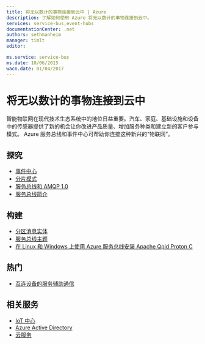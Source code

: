 ```yaml
---
title: 将无以数计的事物连接到云中 | Azure
description: 了解如何使用 Azure 将无以数计的事物连接到云中。
services: service-bus,event-hubs
documentationCenter: .net
authors: sethmanheim
manager: timlt
editor: 

ms.service: service-bus
ms.date: 10/06/2015
wacn.date: 01/04/2017
---
```


# 将无以数计的事物连接到云中

智能物联网在现代技术生态系统中的地位日益重要。汽车、家庭、基础设施和设备中的传感器提供了新的机会让你改进产品质量、增加服务种类和建立新的客户参与模式。 Azure 服务总线和事件中心可帮助你连接这种新兴的“物联网”。

## 探究

- [事件中心](../event-hubs/event-hubs-overview.md)
- [分片模式](http://msdn.microsoft.com/zh-cn/library/dn589797.aspx)
- [服务总线和 AMQP 1.0](./service-bus-amqp-overview.md)
- [服务总线简介](https://www.azure.cn/home/features/messaging/)

## 构建
- [分区消息实体](./service-bus-partitioning.md)
- [服务总线主题](./service-bus-dotnet-how-to-use-topics-subscriptions.md)
- [在 Linux 和 Windows 上使用 Azure 服务总线安装 Apache Qpid Proton C](./service-bus-amqp-apache.md) 

## 热门

- [互连设备的服务辅助通信](http://blogs.msdn.com/b/clemensv/archive/2014/02/10/service-assisted-communication-for-connected-devices.aspx)

## 相关服务
- [IoT 中心](https://www.azure.cn/home/features/iot-hub/)
- [Azure Active Directory](https://www.azure.cn/home/features/identity/)
- [云服务](../cloud-services/index.md) 

<!---HONumber=Mooncake_Quality_Review_1230_2016-->